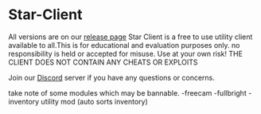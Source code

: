 # Star-Client
All versions are on our [release page](https://github.com/StarClientDev/Star-Client/releases)
Star Client is a free to use utility client available to all.This is for educational and evaluation purposes only. no responsibility is held or accepted for misuse. Use at your own risk!
THE CLIENT DOES NOT CONTAIN ANY CHEATS OR EXPLOITS

Join our [Discord](https://discord.gg/DzrwkQXHBY) server if you have any questions or concerns.

take note of some modules which may be bannable.
-freecam
-fullbright
-inventory utility mod (auto sorts inventory)
